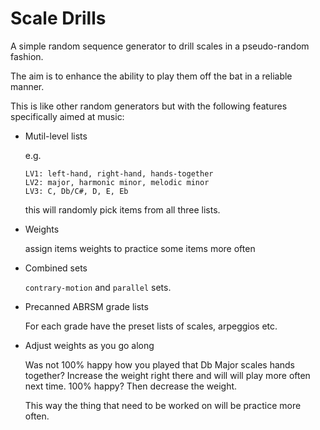 # Scale Drills

A simple random sequence generator to drill scales in a 
pseudo-random fashion.

The aim is to enhance the ability to play them off the bat
in a reliable manner.

This is like other random generators but with the following
features specifically aimed at music:

- Mutil-level lists

  e.g.

  ```
  LV1: left-hand, right-hand, hands-together
  LV2: major, harmonic minor, melodic minor
  LV3: C, Db/C#, D, E, Eb
  ```

  this will randomly pick items from all three lists.


- Weights

  assign items weights to practice some items more often


- Combined sets

  
  `contrary-motion` and `parallel` sets.


- Precanned ABRSM grade lists

  For each grade have the preset lists of scales, arpeggios etc.


- Adjust weights as you go along

  Was not 100% happy how you played that Db Major scales hands together?
  Increase the weight right there and will will play more often next time.
  100% happy? Then decrease the weight.

  This way the thing that need to be worked on will be practice more often.


